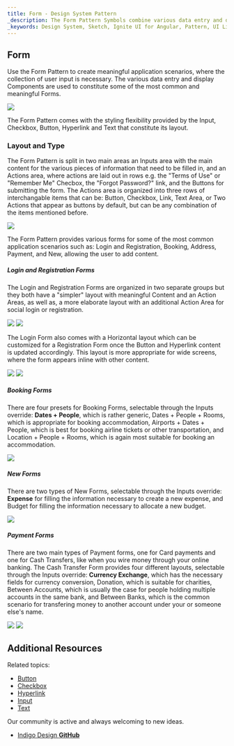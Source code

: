 ```yaml
---
title: Form - Design System Pattern
_description: The Form Pattern Symbols combine various data entry and display elements to provide meaningful application scenarios.
_keywords: Design System, Sketch, Ignite UI for Angular, Pattern, UI Library, Widgets
---
```


## Form

Use the Form Pattern to create meaningful application scenarios, where the collection of user input is necessary. The various data entry and display Components are used to constitute some of the most common and meaningful Forms.

![](../images/form_demo.png)

The Form Pattern comes with the styling flexibility provided by the Input, Checkbox, Button, Hyperlink and Text that constitute its layout.

### Layout and Type

The Form Pattern is split in two main areas an Inputs area with the main content for the various pieces of information that need to be filled in, and an Actions area, where actions are laid out in rows e.g. the "Terms of Use" or "Remember Me" Checbox, the "Forgot Password?" link, and the Buttons for submitting the form. The Actions area is organized into three rows of interchangable items that can be: Button, Checkbox, Link, Text Area, or Two Actions that appear as buttons by default, but can be any combination of the items mentioned before.

![](../images/form_content.png)

The Form Pattern provides various forms for some of the most common application scenarios such as: Login and Registration, Booking, Address, Payment, and New, allowing the user to add content.

##### Login and Registration Forms

The Login and Registration Forms are organized in two separate groups but they both have a "simpler" layout with meaningful Content and an Action Areas, as well as, a more elaborate layout with an additional Action Area for social login or registration.

![](../images/form_login-simple.png)
![](../images/form_login-social.png)

The Login Form also comes with a Horizontal layout which can be customized for a Registration Form once the Button and Hyperlink content is updated accordingly. This layout is more appropriate for wide screens, where the form appears inline with other content.

![](../images/form_login-horizontal.png)
![](../images/form_register-horizontal.png)

##### Booking Forms

There are four presets for Booking Forms, selectable through the Inputs override: **Dates + People**, which is rather generic, Dates + People + Rooms, which is appropriate for booking accommodation, Airports + Dates + People, which is best for booking airline tickets or other transportation, and Location + People + Rooms, which is again most suitable for booking an accommodation.

![](../images/form_booking.png)

##### New Forms

There are two types of New Forms, selectable through the Inputs override: **Expense** for filling the information necessary to create a new expense, and Budget for filling the information necessary to allocate a new budget.

![](../images/form_new.png)

##### Payment Forms

There are two main types of Payment forms, one for Card payments and one for Cash Transfers, like when you wire money through your online banking. The Cash Transfer Form provides four different layouts, selectable through the Inputs override: **Currency Exchange**, which has the necessary fields for currency conversion, Donation, which is suitable for charities, Between Accounts, which is usually the case for people holding multiple accounts in the same bank, and Between Banks, which is the common scenario for transfering money to another account under your or someone else's name.

![](../images/form_card.png)
![](../images/form_cash.png)

## Additional Resources

Related topics:

- [Button](button.md)
- [Checkbox](checkbox.md)
- [Hyperlink](hyperlink.md)
- [Input](input.md)
- [Text](text.md)
  <div class="divider--half"></div>

Our community is active and always welcoming to new ideas.

- [Indigo Design **GitHub**](https://github.com/IgniteUI/design-system-docfx)
